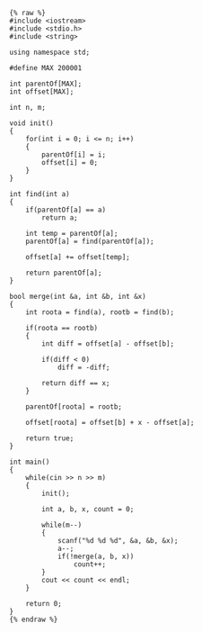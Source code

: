     {% raw %}
    #include <iostream>
    #include <stdio.h>
    #include <string>
    
    using namespace std;
    
    #define MAX 200001
    
    int parentOf[MAX];
    int offset[MAX];
    
    int n, m;
    
    void init()
    {
    	for(int i = 0; i <= n; i++)	
    	{
    		parentOf[i] = i;
    		offset[i] = 0;
    	}
    }
    
    int find(int a)
    {
    	if(parentOf[a] == a)
    		return a;
    	
    	int temp = parentOf[a];
    	parentOf[a] = find(parentOf[a]);
    	
    	offset[a] += offset[temp];
    
    	return parentOf[a];
    }
    
    bool merge(int &a, int &b, int &x)
    {
    	int roota = find(a), rootb = find(b);
    
    	if(roota == rootb)
    	{
    		int diff = offset[a] - offset[b];
    		
    		if(diff < 0)	
    			diff = -diff;
    
    		return diff == x;
    	}
    
    	parentOf[roota] = rootb;
    
    	offset[roota] = offset[b] + x - offset[a];
    
    	return true;	
    }
    
    int main()
    {
    	while(cin >> n >> m)
    	{
    		init();
    
    		int a, b, x, count = 0;
    
    		while(m--)
    		{
    			scanf("%d %d %d", &a, &b, &x);
    			a--;
    			if(!merge(a, b, x))
    				count++;
    		}
    		cout << count << endl;
    	}
    
    	return 0;
    }
    {% endraw %}
